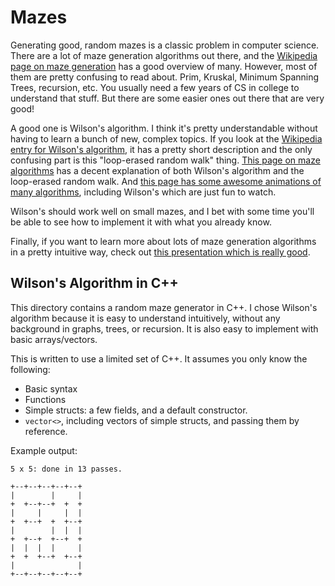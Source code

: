 # Mazes

Generating good, random mazes is a classic problem in computer science. There are a lot of maze generation algorithms out there, and the [Wikipedia page on maze generation](https://en.wikipedia.org/wiki/Maze_generation_algorithm) has a good overview of many. However, most of them are pretty confusing to read about. Prim, Kruskal, Minimum Spanning Trees, recursion, etc. You usually need a few years of CS in college to understand that stuff. But there are some easier ones out there that are very good!

A good one is Wilson's algorithm. I think it's pretty understandable without having to learn a bunch of new, complex topics. If you look at the [Wikipedia entry for Wilson's algorithm](https://en.wikipedia.org/wiki/Maze_generation_algorithm#Wilson), it has a pretty short description and the only confusing part is this "loop-erased random walk" thing. [This page on maze algorithms](https://professor-l.github.io/mazes/) has a decent explanation of both Wilson's algorithm and the loop-erased random walk. And [this page has some awesome animations of many algorithms](https://bost.ocks.org/mike/algorithms/#maze-generation), including Wilson's which are just fun to watch. 

Wilson's should work well on small mazes, and I bet with some time you'll be able to see how to implement it with what you already know.

Finally, if you want to learn more about lots of maze generation algorithms in a pretty intuitive way, check out [this presentation which is really good](http://www.jamisbuck.org/presentations/rubyconf2011/index.html#title-page).

## Wilson's Algorithm in C++

This directory contains a random maze generator in C++. I chose Wilson's algorithm because it is easy to understand intuitively, without any  background in graphs, trees, or recursion. It is also easy to implement with basic arrays/vectors.

 This is written to use a limited set of C++. It assumes you only know the following:
 - Basic syntax
 - Functions 
 - Simple structs: a few fields, and a default constructor.
 - `vector<>`, including vectors of simple structs, and passing them by reference.

Example output:

```
5 x 5: done in 13 passes.

+--+--+--+--+--+
|        |     |
+  +--+--+  +  +
|     |     |  |
+  +--+  +  +--+
|        |  |  |
+  +--+  +--+  +
|  |  |  |     |
+  +  +--+  +--+
|              |
+--+--+--+--+--+
```
